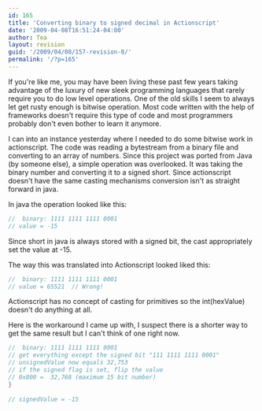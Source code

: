 ```yaml
---
id: 165
title: 'Converting binary to signed decimal in Actionscript'
date: '2009-04-08T16:51:24-04:00'
author: Tea
layout: revision
guid: '/2009/04/08/157-revision-8/'
permalink: '/?p=165'
---
```


If you're like me, you may have been living these past few years taking advantage of the luxury of new sleek programming languages that rarely require you to do low level operations. One of the old skills I seem to always let get rusty enough is bitwise operation. Most code written with the help of frameworks doesn't require this type of code and most programmers probably don't even bother to learn it anymore.

I can into an instance yesterday where I needed to do some bitwise work in actionscript. The code was reading a bytestream from a binary file and converting to an array of numbers. Since this project was ported from Java (by someone else), a simple operation was overlooked. It was taking the binary number and converting it to a signed short. Since actionscript doesn't have the same casting mechanisms conversion isn't as straight forward in java.

In java the operation looked like this:

```java
//  binary: 1111 1111 1111 0001
// value = -15 
```

Since short in java is always stored with a signed bit, the cast appropriately set the value at -15.

The way this was translated into Actionscript looked liked this:

```actionscript
//  binary: 1111 1111 1111 0001
// value = 65521  // Wrong! 
```

Actionscript has no concept of casting for primitives so the int(hexValue) doesn't do anything at all.

Here is the workaround I came up with, I suspect there is a shorter way to get the same result but I can't think of one right now.

```actionscript
//  binary: 1111 1111 1111 0001
// get everything except the signed bit "111 1111 1111 0001"
// unsignedValue now equals 32,753
// if the signed flag is set, flip the value
// 0x800 =  32,768 (maximum 15 bit number)
}
 
// signedValue = -15 
```